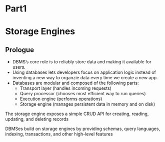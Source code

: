# Part1
# Storage Engines
## Prologue
  - DBMS’s core role is to reliably store data and making it available for users.
  - Using databases lets developers focus on application logic instead of inventing a new way to organzie data every time we create a new app.
  - Databases are modular and composed of the following parts:
    - Transport layer (handles incoming requests)
    - Query processor (chooses most efficient way to run queries)
    - Execution engine (performs operations)
    - Storage engine (manages persistent data in memory and on disk)

The storage engine exposes a simple CRUD API for creating, reading, updating, and deleting records

DBMSes build on storage engines by providing schemas, query languages, indexing, transactions, and other high-level features







